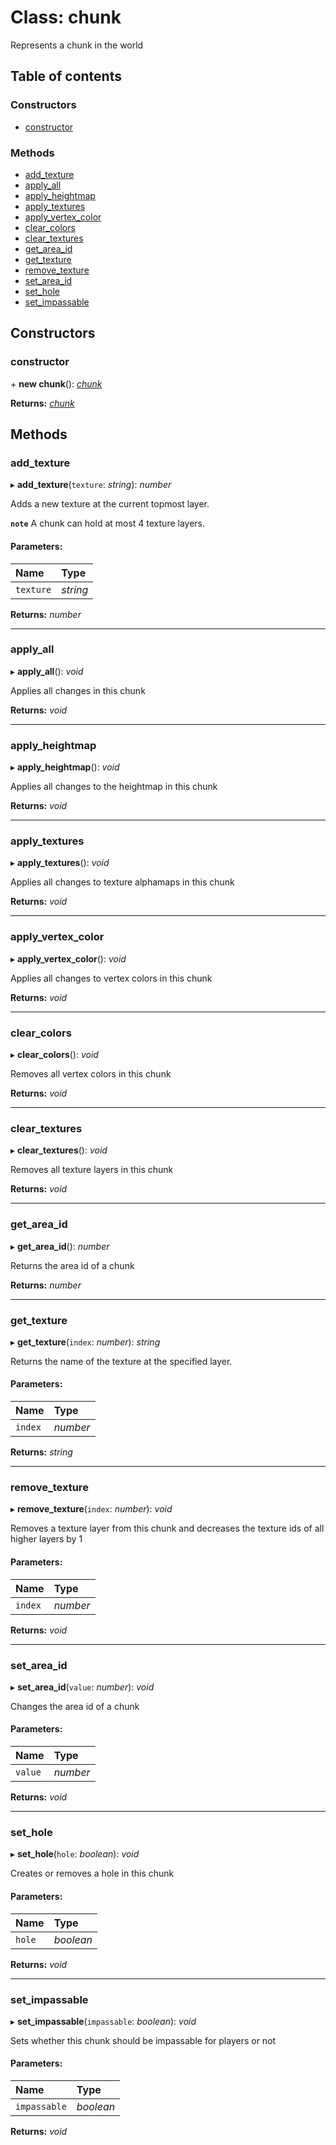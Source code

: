 # Class: chunk

Represents a chunk in the world

## Table of contents

### Constructors

- [constructor](chunk.md#constructor)

### Methods

- [add\_texture](chunk.md#add_texture)
- [apply\_all](chunk.md#apply_all)
- [apply\_heightmap](chunk.md#apply_heightmap)
- [apply\_textures](chunk.md#apply_textures)
- [apply\_vertex\_color](chunk.md#apply_vertex_color)
- [clear\_colors](chunk.md#clear_colors)
- [clear\_textures](chunk.md#clear_textures)
- [get\_area\_id](chunk.md#get_area_id)
- [get\_texture](chunk.md#get_texture)
- [remove\_texture](chunk.md#remove_texture)
- [set\_area\_id](chunk.md#set_area_id)
- [set\_hole](chunk.md#set_hole)
- [set\_impassable](chunk.md#set_impassable)

## Constructors

### constructor

\+ **new chunk**(): [*chunk*](chunk.md)

**Returns:** [*chunk*](chunk.md)

## Methods

### add\_texture

▸ **add_texture**(`texture`: *string*): *number*

Adds a new texture at the current topmost layer.

**`note`** A chunk can hold at most 4 texture layers.

#### Parameters:

Name | Type |
:------ | :------ |
`texture` | *string* |

**Returns:** *number*

___

### apply\_all

▸ **apply_all**(): *void*

Applies all changes in this chunk

**Returns:** *void*

___

### apply\_heightmap

▸ **apply_heightmap**(): *void*

Applies all changes to the heightmap in this chunk

**Returns:** *void*

___

### apply\_textures

▸ **apply_textures**(): *void*

Applies all changes to texture alphamaps in this chunk

**Returns:** *void*

___

### apply\_vertex\_color

▸ **apply_vertex_color**(): *void*

Applies all changes to vertex colors in this chunk

**Returns:** *void*

___

### clear\_colors

▸ **clear_colors**(): *void*

Removes all vertex colors in this chunk

**Returns:** *void*

___

### clear\_textures

▸ **clear_textures**(): *void*

Removes all texture layers in this chunk

**Returns:** *void*

___

### get\_area\_id

▸ **get_area_id**(): *number*

Returns the area id of a chunk

**Returns:** *number*

___

### get\_texture

▸ **get_texture**(`index`: *number*): *string*

Returns the name of the texture at the specified layer.

#### Parameters:

Name | Type |
:------ | :------ |
`index` | *number* |

**Returns:** *string*

___

### remove\_texture

▸ **remove_texture**(`index`: *number*): *void*

Removes a texture layer from this chunk
and decreases the texture ids of all higher layers by 1

#### Parameters:

Name | Type |
:------ | :------ |
`index` | *number* |

**Returns:** *void*

___

### set\_area\_id

▸ **set_area_id**(`value`: *number*): *void*

Changes the area id of a chunk

#### Parameters:

Name | Type |
:------ | :------ |
`value` | *number* |

**Returns:** *void*

___

### set\_hole

▸ **set_hole**(`hole`: *boolean*): *void*

Creates or removes a hole in this chunk

#### Parameters:

Name | Type |
:------ | :------ |
`hole` | *boolean* |

**Returns:** *void*

___

### set\_impassable

▸ **set_impassable**(`impassable`: *boolean*): *void*

Sets whether this chunk should be impassable for players or not

#### Parameters:

Name | Type |
:------ | :------ |
`impassable` | *boolean* |

**Returns:** *void*

